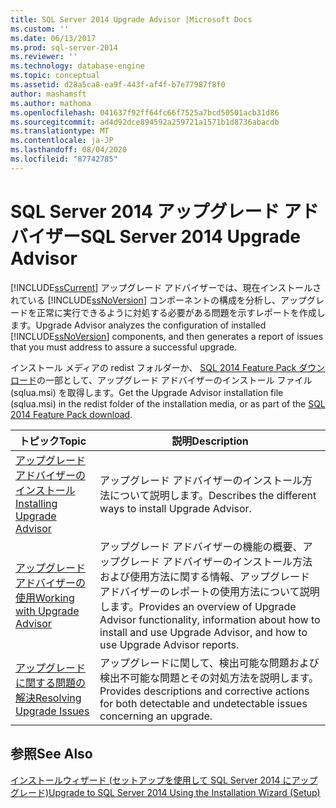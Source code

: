 ```yaml
---
title: SQL Server 2014 Upgrade Advisor |Microsoft Docs
ms.custom: ''
ms.date: 06/13/2017
ms.prod: sql-server-2014
ms.reviewer: ''
ms.technology: database-engine
ms.topic: conceptual
ms.assetid: d28a5ca8-ea9f-443f-af4f-b7e77987f8f0
author: mashamsft
ms.author: mathoma
ms.openlocfilehash: 041637f92ff64fc66f7525a7bcd50501acb31d86
ms.sourcegitcommit: ad4d92dce894592a259721a1571b1d8736abacdb
ms.translationtype: MT
ms.contentlocale: ja-JP
ms.lasthandoff: 08/04/2020
ms.locfileid: "87742785"
---
```

# <a name="sql-server-2014-upgrade-advisor"></a><span data-ttu-id="dd37b-102">SQL Server 2014 アップグレード アドバイザー</span><span class="sxs-lookup"><span data-stu-id="dd37b-102">SQL Server 2014 Upgrade Advisor</span></span>
  [!INCLUDE[ssCurrent](../../includes/sscurrent-md.md)] <span data-ttu-id="dd37b-103">アップグレード アドバイザーでは、現在インストールされている [!INCLUDE[ssNoVersion](../../includes/ssnoversion-md.md)] コンポーネントの構成を分析し、アップグレードを正常に実行できるように対処する必要がある問題を示すレポートを作成します。</span><span class="sxs-lookup"><span data-stu-id="dd37b-103">Upgrade Advisor analyzes the configuration of installed [!INCLUDE[ssNoVersion](../../includes/ssnoversion-md.md)] components, and then generates a report of issues that you must address to assure a successful upgrade.</span></span>  
  
 <span data-ttu-id="dd37b-104">インストール メディアの redist フォルダーか、 [SQL 2014 Feature Pack ダウンロード](https://www.microsoft.com/download/details.aspx?id=42295)の一部として、アップグレード アドバイザーのインストール ファイル (sqlua.msi) を取得します。</span><span class="sxs-lookup"><span data-stu-id="dd37b-104">Get the Upgrade Advisor installation file (sqlua.msi) in the redist folder of the installation media, or as part of the [SQL 2014 Feature Pack download](https://www.microsoft.com/download/details.aspx?id=42295).</span></span>  
  
|<span data-ttu-id="dd37b-105">トピック</span><span class="sxs-lookup"><span data-stu-id="dd37b-105">Topic</span></span>|<span data-ttu-id="dd37b-106">説明</span><span class="sxs-lookup"><span data-stu-id="dd37b-106">Description</span></span>|  
|-----------|-----------------|  
|[<span data-ttu-id="dd37b-107">アップグレード アドバイザーのインストール</span><span class="sxs-lookup"><span data-stu-id="dd37b-107">Installing Upgrade Advisor</span></span>](../../../2014/sql-server/install/installing-upgrade-advisor.md)|<span data-ttu-id="dd37b-108">アップグレード アドバイザーのインストール方法について説明します。</span><span class="sxs-lookup"><span data-stu-id="dd37b-108">Describes the different ways to install Upgrade Advisor.</span></span>|  
|[<span data-ttu-id="dd37b-109">アップグレード アドバイザーの使用</span><span class="sxs-lookup"><span data-stu-id="dd37b-109">Working with Upgrade Advisor</span></span>](../../../2014/sql-server/install/working-with-upgrade-advisor.md)|<span data-ttu-id="dd37b-110">アップグレード アドバイザーの機能の概要、アップグレード アドバイザーのインストール方法および使用方法に関する情報、アップグレード アドバイザーのレポートの使用方法について説明します。</span><span class="sxs-lookup"><span data-stu-id="dd37b-110">Provides an overview of Upgrade Advisor functionality, information about how to install and use Upgrade Advisor, and how to use Upgrade Advisor reports.</span></span>|  
|[<span data-ttu-id="dd37b-111">アップグレードに関する問題の解決</span><span class="sxs-lookup"><span data-stu-id="dd37b-111">Resolving Upgrade Issues</span></span>](../../../2014/sql-server/install/resolving-upgrade-issues.md)|<span data-ttu-id="dd37b-112">アップグレードに関して、検出可能な問題および検出不可能な問題とその対処方法を説明します。</span><span class="sxs-lookup"><span data-stu-id="dd37b-112">Provides descriptions and corrective actions for both detectable and undetectable issues concerning an upgrade.</span></span>|  
  
## <a name="see-also"></a><span data-ttu-id="dd37b-113">参照</span><span class="sxs-lookup"><span data-stu-id="dd37b-113">See Also</span></span>  
 [<span data-ttu-id="dd37b-114">インストールウィザード &#40;セットアップを使用して SQL Server 2014 にアップグレード&#41;</span><span class="sxs-lookup"><span data-stu-id="dd37b-114">Upgrade to SQL Server 2014 Using the Installation Wizard &#40;Setup&#41;</span></span>](../../database-engine/install-windows/upgrade-sql-server-using-the-installation-wizard-setup.md)  
  
  

